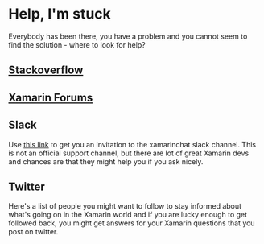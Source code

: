 # Help, I'm stuck
Everybody has been there, you have a problem and you cannot seem to find the solution - where to look for help?

## [Stackoverflow](https://www.stackoverflow.com)

## [Xamarin Forums](https://forums.xamarin.com)

## Slack
Use [this link](https://xamarinchat.herokuapp.com) to get you an invitation to the xamarinchat slack channel. This is not an official support channel, but there are lot of great Xamarin devs and chances are that they might help you if you ask nicely.

## Twitter
Here's a list of people you might want to follow to stay informed about what's going on in the Xamarin world and if you are lucky enough to get followed back, you might get answers for your Xamarin questions that you post on twitter.


